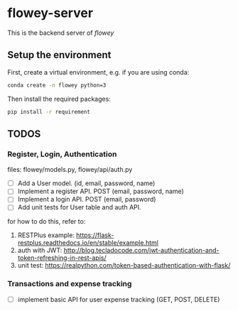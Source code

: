 # flowey-server
This is the backend server of *flowey*

## Setup the environment
First, create a virtual environment, e.g. if you are using conda:
```bash
conda create -n flowey python=3
```
Then install the required packages:
```bash
pip install -r requirement
```

## TODOS

### Register, Login, Authentication
files: flowey/models.py, flowey/api/auth.py
- [ ] Add a User model. (id, email, password, name)
- [ ] Implement a register API. POST (email, password, name)
- [ ] Implement a login API. POST (email, password)
- [ ] Add unit tests for User table and auth API.

for how to do this, refer to:
1. RESTPlus example: https://flask-restplus.readthedocs.io/en/stable/example.html
2. auth with JWT: http://blog.tecladocode.com/jwt-authentication-and-token-refreshing-in-rest-apis/
3. unit test: https://realpython.com/token-based-authentication-with-flask/

### Transactions and expense tracking
- [ ] implement basic API for user expense tracking (GET, POST, DELETE)